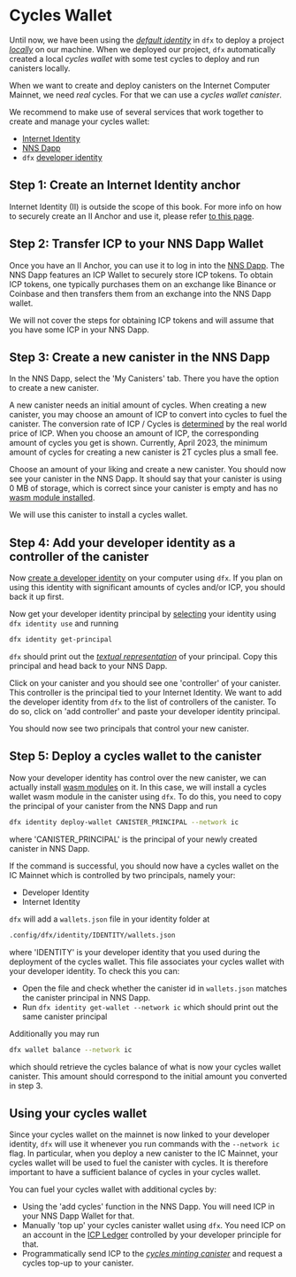 # Cycles Wallet

Until now, we have been using the [_default identity_](/project-deployment/identities-and-pem-files.html#default-identity-in-dfx) in `dfx` to deploy a project [_locally_](/project-deployment/local-deployment.html) on our machine. When we deployed our project, `dfx` automatically created a local _cycles wallet_ with some test cycles to deploy and run canisters locally.

When we want to create and deploy canisters on the Internet Computer Mainnet, we need _real_ cycles. For that we can use a _cycles wallet canister_.

We recommend to make use of several services that work together to create and manage your cycles wallet:

- [Internet Identity](//identity.ic0.app)
- [NNS Dapp](//nns.ic0.app)
- `dfx` [developer identity](/project-deployment/identities-and-pem-files.html)

## Step 1: Create an Internet Identity anchor

Internet Identity (II) is outside the scope of this book. For more info on how to securely create an II Anchor and use it, please refer [to this page](https://identitysupport.dfinity.org/hc/en-us/articles/15430677359124-How-Do-I-Create-an-Internet-Identity-on-My-Mobile-Device-).

## Step 2: Transfer ICP to your NNS Dapp Wallet

Once you have an II Anchor, you can use it to log in into the [NNS Dapp](//nns.ic0.app). The NNS Dapp features an ICP Wallet to securely store ICP tokens. To obtain ICP tokens, one typically purchases them on an exchange like Binance or Coinbase and then transfers them from an exchange into the NNS Dapp wallet.

We will not cover the steps for obtaining ICP tokens and will assume that you have some ICP in your NNS Dapp.

## Step 3: Create a new canister in the NNS Dapp

In the NNS Dapp, select the 'My Canisters' tab. There you have the option to create a new canister.

A new canister needs an initial amount of cycles. When creating a new canister, you may choose an amount of ICP to convert into cycles to fuel the canister. The conversion rate of ICP / Cycles is [determined](/project-deployment/cycles-and-icp.html#converting-icp-into-cycles) by the real world price of ICP. When you choose an amount of ICP, the corresponding amount of cycles you get is shown. Currently, April 2023, the minimum amount of cycles for creating a new canister is 2T cycles plus a small fee.

Choose an amount of your liking and create a new canister. You should now see your canister in the NNS Dapp. It should say that your canister is using 0 MB of storage, which is correct since your canister is empty and has no [wasm module installed](/internet-computer-programming-concepts/actors/actor-to-canister.html#code-compiling-and-wasm-modules).

We will use this canister to install a cycles wallet.

## Step 4: Add your developer identity as a controller of the canister

Now [create a developer identity](/project-deployment/identities-and-pem-files.html) on your computer using `dfx`. If you plan on using this identity with significant amounts of cycles and/or ICP, you should back it up first.

Now get your developer identity principal by [selecting](/project-deployment/identities-and-pem-files.html#managing-identities) your identity using `dfx identity use` and running

```bash
dfx identity get-principal
```

`dfx` should print out the [_textual representation_](/internet-computer-programming-concepts/principals-and-authentication.html#principals-and-authentication) of your principal. Copy this principal and head back to your NNS Dapp.

Click on your canister and you should see one 'controller' of your canister. This controller is the principal tied to your Internet Identity. We want to add the developer identity from `dfx` to the list of controllers of the canister. To do so, click on 'add controller' and paste your developer identity principal.

You should now see two principals that control your new canister.

## Step 5: Deploy a cycles wallet to the canister

Now your developer identity has control over the new canister, we can actually install [wasm modules](/internet-computer-programming-concepts/actors/actor-to-canister.html#code-compiling-and-wasm-modules) on it. In this case, we will install a cycles wallet wasm module in the canister using `dfx`. To do this, you need to copy the principal of your canister from the NNS Dapp and run

```bash
dfx identity deploy-wallet CANISTER_PRINCIPAL --network ic
```

where 'CANISTER_PRINCIPAL' is the principal of your newly created canister in NNS Dapp.

If the command is successful, you should now have a cycles wallet on the IC Mainnet which is controlled by two principals, namely your:

- Developer Identity
- Internet Identity

`dfx` will add a `wallets.json` file in your identity folder at

```bash
.config/dfx/identity/IDENTITY/wallets.json
```

where 'IDENTITY' is your developer identity that you used during the deployment of the cycles wallet. This file associates your cycles wallet with your developer identity. To check this you can:

- Open the file and check whether the canister id in `wallets.json` matches the canister principal in NNS Dapp.
- Run `dfx identity get-wallet --network ic` which should print out the same canister principal

Additionally you may run

```bash
dfx wallet balance --network ic
```

which should retrieve the cycles balance of what is now your cycles wallet canister. This amount should correspond to the initial amount you converted in step 3.

## Using your cycles wallet

Since your cycles wallet on the mainnet is now linked to your developer identity, `dfx` will use it whenever you run commands with the `--network ic` flag. In particular, when you deploy a new canister to the IC Mainnet, your cycles wallet will be used to fuel the canister with cycles. It is therefore important to have a sufficient balance of cycles in your cycles wallet.

You can fuel your cycles wallet with additional cycles by:

- Using the 'add cycles' function in the NNS Dapp. You will need ICP in your NNS Dapp Wallet for that.
- Manually 'top up' your cycles canister wallet using `dfx`. You need ICP on an account in the [ICP Ledger](/common-internet-computer-canisters/ledger.html) controlled by your developer principle for that.
- Programmatically send ICP to the [_cycles minting canister_](/common-internet-computer-canisters/cycles-minting-canister.html) and request a cycles top-up to your canister.
